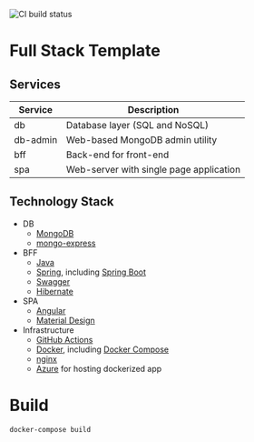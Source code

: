 ![CI build status](https://github.com/makimenko/fs/workflows/CI/badge.svg)

# Full Stack Template

## Services
| Service |Description 
|--|--|
| db | Database layer (SQL and NoSQL)
| db-admin | Web-based MongoDB admin utility
| bff | Back-end for front-end 
| spa | Web-server with single page application 

## Technology Stack
- DB
    - [MongoDB](https://www.mongodb.com)
    - [mongo-express](https://github.com/mongo-express/mongo-express)
- BFF
    - [Java](https://java.com/)
    - [Spring](https://spring.io/), including [Spring Boot](https://spring.io/projects/spring-boot)
    - [Swagger](https://swagger.io/)
    - [Hibernate](https://hibernate.org/)
- SPA
  - [Angular](https://angular.io)
  - [Material Design](https://material.angular.io)
- Infrastructure
    - [GitHub Actions](https://github.com/features/actions)
    - [Docker](https://www.docker.com), including [Docker Compose](https://docs.docker.com/compose/)
    - [nginx](https://www.nginx.com)
    - [Azure](http://azure.microsoft.com/) for hosting dockerized app



# Build

```
docker-compose build
```
